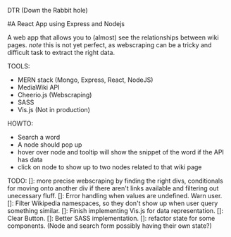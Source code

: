 DTR (Down the Rabbit hole) 

#A React App using Express and Nodejs 

A web app that allows you to (almost) see the relationships between wiki pages. 
*note* this is not yet perfect, as webscraping can be a tricky and difficult task to extract the right data.

TOOLS:
- MERN stack (Mongo, Express, React, NodeJS)
- MediaWiki API 
- Cheerio.js (Webscraping)
- SASS
- Vis.js (Not in production) 

HOWTO: 
- Search a word 
- A node should pop up
- hover over node and tooltip will show the snippet of the word if the API has data
- click on node to show up to two nodes related to that wiki page

TODO:
[]: more precise webscraping by finding the right divs, conditionals for moving onto another div if there aren't links available and filtering out unecessary fluff.
[]: Error handling when values are undefined. Warn user.
[]: Filter Wikipedia namespaces, so they don't show up when user query something similar.
[]: Finish implementing Vis.js for data representation.
[]: Clear Button.
[]: Better SASS implementation.
[]: refactor state for some components. (Node and search form possibly having their own state?)
